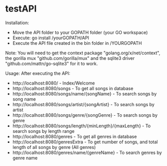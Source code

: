 # testAPI

Installation:
- Move the API folder to your GOPATH folder (your GO workspace) 
- Execute: go install /yourGOPATH/API
- Execute the API file created in the bin folder in /YOURGOPATH 

Note: You will need to get the context package "golang.org/x/net/context", the gorilla mux "github.com/gorilla/mux" and the sqlite3 driver "github.com/mattn/go-sqlite3" for it to work. 

Usage: After executing the API:
- http://localhost:8080/ - Index/Welcome
- http://localhost:8080/songs - To get all songs in database
- http://localhost:8080/songs/name/{songName} - To search songs by song name
- http://localhost:8080/songs/artist/{songArtist} - To search songs by artist
- http://localhost:8080/songs/genre/{songGenre} - To search songs by genre
- http://localhost:8080/songs/length/{minLength}/{maxLength} - To search songs by length range
- http://localhost:8080/genres - To get all genres in database
- http://localhost:8080/genresExtra - To get number of songs, and total length of all songs by genre (All genres) 
- http://localhost:8080/genres/name/{genreName} - To search genres by genre name
